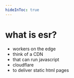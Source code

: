 ```yaml
---
hideInToc: true
---
```

<NovaMantis></NovaMantis>

# what is esr?

- workers on the edge
- think of a CDN
- that can run javascript
- cloudflare
- to deliver static html pages
